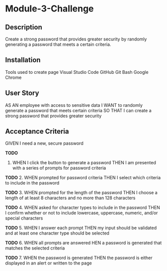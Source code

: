 # Module-3-Challenge

## Description

Create a strong password that provides greater security by randomly generating a password that meets a certain criteria.

## Installation

Tools used to create page
        Visual Studio Code
        GitHub
        Git Bash
        Google Chrome

## User Story

AS AN employee with access to sensitive data
I WANT to randomly generate a password that meets certain criteria
SO THAT I can create a strong password that provides greater security

## Acceptance Criteria

GIVEN I need a new, secure password

**TODO**
1.  WHEN I click the button to generate a password
    THEN I am presented with a series of prompts for password criteria

**TODO**
2.  WHEN prompted for password criteria
    THEN I select which criteria to include in the password

**TODO**
3.  WHEN prompted for the length of the password
    THEN I choose a length of at least 8 characters and no more than 128 characters

**TODO**
4.  WHEN asked for character types to include in the password
    THEN I confirm whether or not to include lowercase, uppercase, numeric, and/or special characters

**TODO**
5.  WHEN I answer each prompt
    THEN my input should be validated and at least one character type should be selected

**TODO**
6.  WHEN all prompts are answered
    HEN a password is generated that matches the selected criteria

**TODO**
7.  WHEN the password is generated
    THEN the password is either displayed in an alert or written to the page